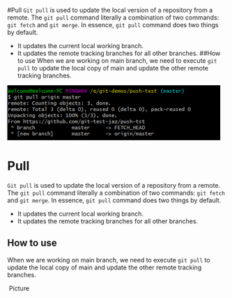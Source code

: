 
#Pull
`Git pull` is used to update the local version of a repository from a remote. The `git pull` command literally a combination of two commands: `git fetch` and `git merge`. In essence, `git pull` command does two things by default.
* It updates the current local working branch.
* It updates the remote tracking branches for all other branches.
##How to use
When we are working on main branch, we need to execute `git pull` to update the local copy of main and update the other remote tracking branches.

![pull command in Git bash](Images/Pull.png)

# Pull

`Git pull` is used to update the local version of a repository from a remote. The `git pull` command literally a
combination of two commands: `git fetch` and `git merge`. In essence, `git pull` command does two things by default.

* It updates the current local working branch.
* It updates the remote tracking branches for all other branches.

## How to use

When we are working on main branch, we need to execute `git pull` to update the local copy of main and update the other
remote tracking branches.

![]() Picture

